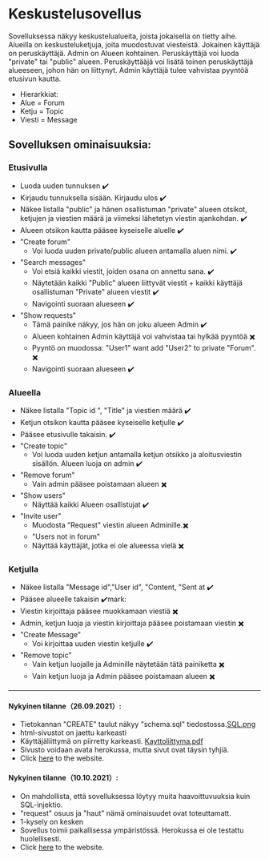 # Keskustelusovellus  
Sovelluksessa näkyy keskustelualueita, joista jokaisella on tietty aihe. Alueilla on keskusteluketjuja, joita muodostuvat viesteistä. Jokainen käyttäjä on peruskäyttäjä. Admin on Alueen kohtainen. Peruskäyttäjä voi luoda "private" tai "public" alueen. Peruskäyttääjä voi lisätä toinen peruskäyttäjä alueeseen, johon hän on liittynyt. Admin käyttäjä tulee vahvistaa pyyntöä etusivun kautta.
* Hierarkkiat:
 * Alue = Forum
 * Ketju = Topic
 * Viesti = Message

## Sovelluksen ominaisuuksia:

### Etusivulla
* Luoda uuden tunnuksen :heavy_check_mark:
* Kirjaudu tunnuksella sisään. Kirjaudu ulos ✔️
* Näkee  listalla "public" ja hänen osallistuman "private" alueen otsikot, ketjujen ja viestien määrä ja viimeksi lähetetyn viestin ajankohdan. :heavy_check_mark:
* Alueen otsikon kautta pääsee kyseiselle aluelle ✔️
* "Create forum"  
  * Voi luoda uuden private/public alueen antamalla aluen nimi. ✔️
* "Search messages" 
  * Voi etsiä kaikki viestit, joiden osana on annettu sana. ✔️
  * Näytetään kaikki "Public" alueen liittyvät viestit + kaikki käyttäjä osallistuman "Private" alueen viestit ✔️
  * Navigointi suoraan alueseen ✔️
* "Show requests" 
  * Tämä painike näkyy, jos hän on joku alueen Admin :heavy_check_mark:
  * Alueen kohtainen Admin käyttäjä voi vahvistaa tai hylkää pyyntöä ✖️
  * Pyyntö on muodossa: "User1" want add "User2" to private "Forum". ✖️
  * Navigointi suoraan alueseen ✔️
### Alueella
* Näkee  listalla "Topic id ", "Title" ja viestien määrä ✔️
* Ketjun otsikon kautta pääsee kyseiselle ketjulle ✔️
* Pääsee etusivulle takaisin. ✔️
* "Create topic"
  * Voi luoda uuden ketjun antamalla ketjun otsikko ja aloitusviestin sisällön. Alueen luoja on admin ✔️
* "Remove forum"
  * Vain admin pääsee poistamaan alueen ✖️
* "Show users"
  * Näyttää kaikki Alueen osallistujat ✔️
* "Invite user"
  * Muodosta "Request" viestin alueen Adminille.✖️
  * "Users not in forum"
   * Näyttää käyttäjät, jotka ei ole alueessa vielä ✖️
### Ketjulla
* Näkee  listalla "Message id","User id", "Content, "Sent at ✔️
* Pääsee alueelle takaisin ✔️mark: 
* Viestin kirjoittaja pääsee muokkamaan viestiä ✖️️
* Admin, ketjun luoja ja viestin kirjoittaja pääsee poistamaan viestin ✖️️
* "Create Message"
  * Voi kirjoittaa uuden viestin ketjulle ✔️
* "Remove topic"
  * Vain ketjun luojalle ja Adminille näytetään tätä painiketta ✖️
  * Vain ketjun luoja ja Admin pääsee poistamaan alueen ✖️
    
***



#### Nykyinen tilanne（26.09.2021）:
* Tietokannan "CREATE" taulut näkyy "schema.sql" tiedostossa.<a href="https://github.com/junyuan-fang/WebChatting/blob/master/SQL.png" target="_blank">SQL.png</a>
* html-sivustot on jaettu karkeasti
* Käyttäjäliittymä on piirretty karkeasti. <a href="https://github.com/junyuan-fang/WebChatting/blob/master/Kayttoliittyma.pdf" target="_blank">Kayttoliittyma.pdf</a>
* Sivusto voidaan avata herokussa, mutta sivut ovat täysin tyhjiä.
* Click [here](https://web-chatting-app.herokuapp.com/) to the website.


#### Nykyinen tilanne（10.10.2021）:
* On mahdollista, että sovelluksessa löytyy muita haavoittuvuuksia kuin SQL-injektio.
* "request" osuus ja "haut" nämä ominaisuudet ovat toteuttamatt.
* 1-kysely on kesken
* Sovellus toimii paikallisessa ympäristössä. Herokussa ei ole testattu huolellisesti.
* Click [here](https://web-chatting-app.herokuapp.com/) to the website.

